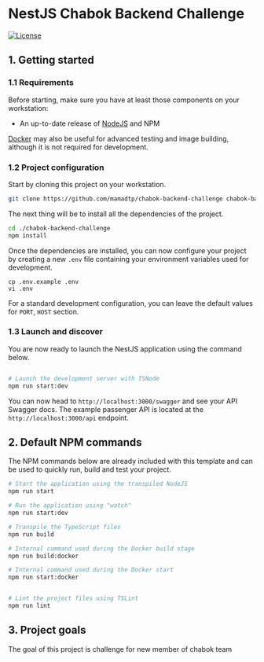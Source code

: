 # NestJS Chabok Backend Challenge

[![License](https://img.shields.io/github/license/saluki/nestjs-template.svg)](https://github.com/saluki/nestjs-template/blob/master/LICENSE)

## 1. Getting started

### 1.1 Requirements

Before starting, make sure you have at least those components on your workstation:

- An up-to-date release of [NodeJS](https://nodejs.org/) and NPM

[Docker](https://www.docker.com/) may also be useful for advanced testing and image building, although it is not required for development.

### 1.2 Project configuration

Start by cloning this project on your workstation.

```sh
git clone https://github.com/mamadtp/chabok-backend-challenge chabok-backend-challenge
```

The next thing will be to install all the dependencies of the project.

```sh
cd ./chabok-backend-challenge
npm install
```

Once the dependencies are installed, you can now configure your project by creating a new `.env` file containing your environment variables used for development.

```
cp .env.example .env
vi .env
```

For a standard development configuration, you can leave the default values for `PORT`, `HOST` section.

### 1.3 Launch and discover

You are now ready to launch the NestJS application using the command below.

```sh

# Launch the development server with TSNode
npm run start:dev
```

You can now head to `http://localhost:3000/swagger` and see your API Swagger docs. The example passenger API is located at the `http://localhost:3000/api` endpoint.

## 2. Default NPM commands

The NPM commands below are already included with this template and can be used to quickly run, build and test your project.

```sh
# Start the application using the transpiled NodeJS
npm run start

# Run the application using "watch"
npm run start:dev

# Transpile the TypeScript files
npm run build

# Internal command used during the Docker build stage
npm run build:docker

# Internal command used during the Docker start
npm run start:docker


# Lint the project files using TSLint
npm run lint

```

## 3. Project goals

The goal of this project is challenge for new member of chabok team
